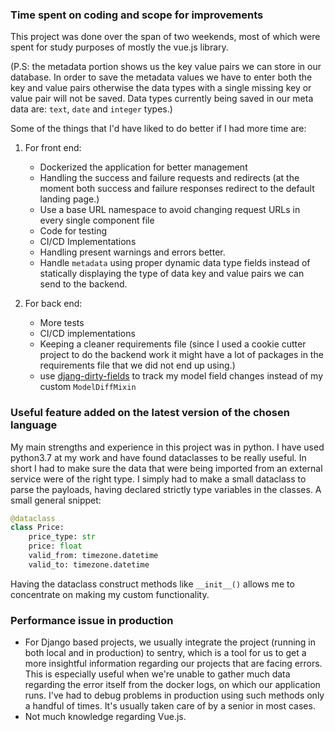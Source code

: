 ### Time spent on coding and scope for improvements
This project was done over the span of two weekends, most of which were spent for study purposes of 
mostly the vue.js library.

(P.S: the metadata portion shows us the key value pairs we can store in our database.
In order to save the metadata values we have to enter both the key and value
pairs otherwise the data types with a single missing key or value pair will not be saved. 
Data types currently being saved in our meta data are: `text`, `date` and `integer` types.)

Some of the things that I'd have liked to do 
better if I had more time are:
1. For front end:
    * Dockerized the application for better management
    * Handling the success and failure requests and redirects
    (at the moment both success and failure responses redirect
    to the default landing page.)
    * Use a base URL namespace to avoid changing request
    URLs in every single component file
    * Code for testing
    * CI/CD Implementations
    * Handling present warnings and errors better.
    * Handle `metadata` using proper dynamic data type fields instead 
    of statically displaying the type of data key and value pairs we can
    send to the backend.

2. For back end:
    * More tests
    * CI/CD implementations
    * Keeping a cleaner requirements file 
    (since I used a cookie cutter project to do the backend work
    it might have a lot of packages in the requirements file
    that we did not end up using.)
    * use [djang-dirty-fields](https://github.com/romgar/django-dirtyfields)
      to track my model field changes instead of my custom `ModelDiffMixin`

### Useful feature added on the latest version of the chosen language
My main strengths and experience in this project was in python.
I have used python3.7 at my work and have found dataclasses to be 
really useful. In short I had to make sure the data that were 
being imported from an external service were of the right type.
I simply had to make a small dataclass to parse the payloads, having 
declared strictly type variables in the classes.
A small general snippet: 
```python
@dataclass
class Price:
    price_type: str
    price: float
    valid_from: timezone.datetime
    valid_to: timezone.datetime
```
Having the dataclass construct methods like ``__init__()`` allows 
me to concentrate on making my custom functionality.

### Performance issue in production
* For Django based projects, we usually integrate the project
(running in both local and in production) to sentry, which is a tool
for us to get a more insightful information regarding our projects
that are facing errors. This is especially useful when we're unable 
to gather much data regarding the error itself from the docker logs, on
which our application runs. I've had to debug problems in production 
using such methods only a handful of times. It's usually taken care
of by a senior in most cases.
* Not much knowledge regarding Vue.js.

